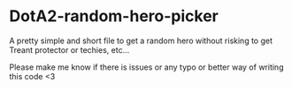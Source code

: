 # DotA2-random-hero-picker
A pretty simple and short file to get a random hero without risking to get Treant protector or techies, etc...

Please make me know if there is issues or any typo or better way of writing this code <3
